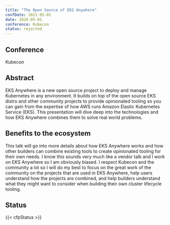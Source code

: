 ```yaml
---
title: "The Open Source of EKS Anywhere"
confDate: 2021-05-01
date: 2020-05-01
conference: Kubecon
status: rejected
---
```


## Conference
Kubecon

## Abstract
EKS Anywhere is a new open source project to deploy and manage Kubernetes in any environment.
It builds on top of the open source EKS distro and other community projects to provide opinionated tooling so you can gain from the expertise of how AWS runs Amazon Elastic Kubernetes Service (EKS).
This presentation will dive deep into the technologies and how EKS Anywhere combines them to solve real world problems.

## Benefits to the ecosystem
This talk will go into more details about how EKS Anywhere works and how other builders can combine existing tools to create opinionated tooling for their own needs.
I know this sounds very much like a vendor talk and I work on EKS Anywhere so I am obviously biased.
I respect Kubecon and the community a lot so I will do my best to focus on the great work of the community on the projects that are used in EKS Anywhere, help users understand how the projects are combined, and help builders understand what they might want to consider when building their own cluster lifecycle tooling.

## Status
{{< cfpStatus >}}
